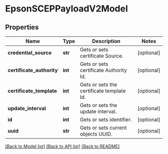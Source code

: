 # EpsonSCEPPayloadV2Model

## Properties
Name | Type | Description | Notes
------------ | ------------- | ------------- | -------------
**credential_source** | **str** | Gets or sets certificate Source. | [optional] 
**certificate_authority** | **int** | Gets or sets certificate Authority Id. | [optional] 
**certificate_template** | **int** | Gets or sets the certificate template Id. | [optional] 
**update_interval** | **int** | Gets or sets the update interval. | [optional] 
**id** | **int** | Gets or sets identifier. | [optional] 
**uuid** | **str** | Gets or sets current objects UUID. | [optional] 

[[Back to Model list]](../README.md#documentation-for-models) [[Back to API list]](../README.md#documentation-for-api-endpoints) [[Back to README]](../README.md)


